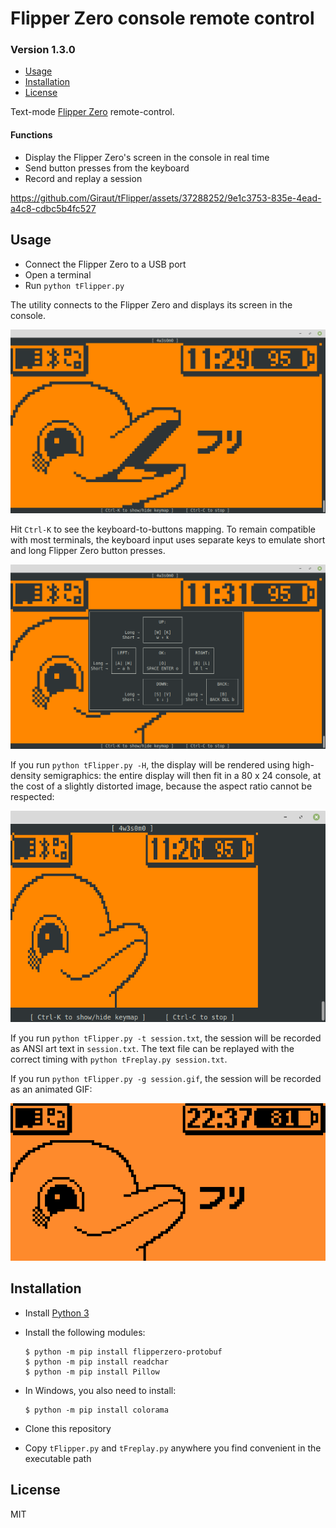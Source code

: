 # Flipper Zero console remote control
### Version 1.3.0

* [Usage](#Usage)
* [Installation](#Installation)
* [License](#License)

Text-mode [Flipper Zero](https://flipperzero.one/) remote-control.

#### Functions

- Display the Flipper Zero's screen in the console in real time
- Send button presses from the keyboard
- Record and replay a session

https://github.com/Giraut/tFlipper/assets/37288252/9e1c3753-835e-4ead-a4c8-cdbc5b4fc527



## Usage

- Connect the Flipper Zero to a USB port
- Open a terminal
- Run `python tFlipper.py`

The utility connects to the Flipper Zero and displays its screen in the console.

![Flipper Zero display in the console](screenshots/flipper_display_in_the_console.png)

Hit `Ctrl-K` to see the keyboard-to-buttons mapping. To remain compatible with most terminals, the keyboard input uses separate keys to emulate short and long Flipper Zero button presses.

![Flipper Zero display in the console](screenshots/keyboard_mapping_help.png)

If you run `python tFlipper.py -H`, the display will be rendered using high-density semigraphics: the entire display will then fit in a 80 x 24 console, at the cost of a slightly distorted image, because the aspect ratio cannot be respected:

![Flipper Zero display in the console](screenshots/high_density_semigraphics_rendering.png)

If you run `python tFlipper.py -t session.txt`, the session will be recorded as ANSI art text in `session.txt`. The text file can be replayed with the correct timing with `python tFreplay.py session.txt`.

If you run `python tFlipper.py -g session.gif`, the session will be recorded as an animated GIF:

![Flipper Zero session recorded as an animated GIF](screenshots/session_animation.gif)



## Installation

- Install [Python 3](https://www.python.org/)
- Install the following modules:

    ```
    $ python -m pip install flipperzero-protobuf
    $ python -m pip install readchar
    $ python -m pip install Pillow
    ```

- In Windows, you also need to install:

    ```
    $ python -m pip install colorama
    ```

- Clone this repository
- Copy `tFlipper.py` and `tFreplay.py` anywhere you find convenient in the executable path



## License

MIT

